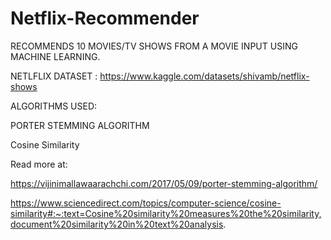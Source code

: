 # Netflix-Recommender

RECOMMENDS 10 MOVIES/TV SHOWS FROM A MOVIE INPUT USING MACHINE LEARNING.

NETLFLIX DATASET : https://www.kaggle.com/datasets/shivamb/netflix-shows

ALGORITHMS USED:

PORTER STEMMING ALGORITHM

Cosine Similarity

Read more at:

https://vijinimallawaarachchi.com/2017/05/09/porter-stemming-algorithm/

https://www.sciencedirect.com/topics/computer-science/cosine-similarity#:~:text=Cosine%20similarity%20measures%20the%20similarity,document%20similarity%20in%20text%20analysis.

